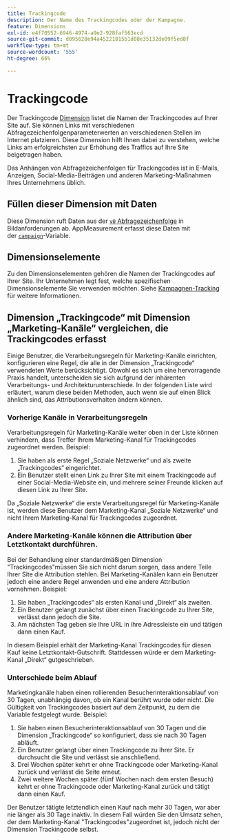 ```yaml
---
title: Trackingcode
description: Der Name des Trackingcodes oder der Kampagne.
feature: Dimensions
exl-id: e4f70552-6946-4974-a9e2-928faf563ecd
source-git-commit: d095628e94a45221815b1d08e35132de09f5ed8f
workflow-type: tm+mt
source-wordcount: '555'
ht-degree: 66%

---
```


# Trackingcode

Der Trackingcode [Dimension](overview.md) listet die Namen der Trackingcodes auf Ihrer Site auf. Sie können Links mit verschiedenen Abfragezeichenfolgenparameterwerten an verschiedenen Stellen im Internet platzieren. Diese Dimension hilft Ihnen dabei zu verstehen, welche Links am erfolgreichsten zur Erhöhung des Traffics auf Ihre Site beigetragen haben.

Das Anhängen von Abfragezeichenfolgen für Trackingcodes ist in E-Mails, Anzeigen, Social-Media-Beiträgen und anderen Marketing-Maßnahmen Ihres Unternehmens üblich.

## Füllen dieser Dimension mit Daten

Diese Dimension ruft Daten aus der [`v0` Abfragezeichenfolge](/help/implement/validate/query-parameters.md) in Bildanforderungen ab. AppMeasurement erfasst diese Daten mit der [`campaign`](/help/implement/vars/page-vars/campaign.md)-Variable.

## Dimensionselemente

Zu den Dimensionselementen gehören die Namen der Trackingcodes auf Ihrer Site. Ihr Unternehmen legt fest, welche spezifischen Dimensionselemente Sie verwenden möchten. Siehe [Kampagnen-Tracking](/help/implement/use-cases/campaign-tracking.md) für weitere Informationen.

## Dimension „Trackingcode“ mit Dimension „Marketing-Kanäle“ vergleichen, die Trackingcodes erfasst

Einige Benutzer, die Verarbeitungsregeln für Marketing-Kanäle einrichten, konfigurieren eine Regel, die alle in der Dimension „Trackingcode“ verwendeten Werte berücksichtigt. Obwohl es sich um eine hervorragende Praxis handelt, unterscheiden sie sich aufgrund der inhärenten Verarbeitungs- und Architekturunterschiede. In der folgenden Liste wird erläutert, warum diese beiden Methoden, auch wenn sie auf einen Blick ähnlich sind, das Attributionsverhalten ändern können.

### Vorherige Kanäle in Verarbeitungsregeln

Verarbeitungsregeln für Marketing-Kanäle weiter oben in der Liste können verhindern, dass Treffer Ihrem Marketing-Kanal für Trackingcodes zugeordnet werden. Beispiel:

1. Sie haben als erste Regel „Soziale Netzwerke“ und als zweite „Trackingcodes“ eingerichtet.
2. Ein Benutzer stellt einen Link zu Ihrer Site mit einem Trackingcode auf einer Social-Media-Website ein, und mehrere seiner Freunde klicken auf diesen Link zu Ihrer Site.

Da „Soziale Netzwerke“ die erste Verarbeitungsregel für Marketing-Kanäle ist, werden diese Benutzer dem Marketing-Kanal „Soziale Netzwerke“ und nicht Ihrem Marketing-Kanal für Trackingcodes zugeordnet.

### Andere Marketing-Kanäle können die Attribution über Letztkontakt durchführen.

Bei der Behandlung einer standardmäßigen Dimension &quot;Trackingcodes&quot;müssen Sie sich nicht darum sorgen, dass andere Teile Ihrer Site die Attribution stehlen. Bei Marketing-Kanälen kann ein Benutzer jedoch eine andere Regel anwenden und eine andere Attribution vornehmen. Beispiel:

1. Sie haben „Trackingcodes“ als ersten Kanal und „Direkt“ als zweiten.
2. Ein Benutzer gelangt zunächst über einen Trackingcode zu Ihrer Site, verlässt dann jedoch die Site.
3. Am nächsten Tag geben sie Ihre URL in ihre Adressleiste ein und tätigen dann einen Kauf.

In diesem Beispiel erhält der Marketing-Kanal Trackingcodes für diesen Kauf keine Letztkontakt-Gutschrift. Stattdessen würde er dem Marketing-Kanal „Direkt“ gutgeschrieben.


### Unterschiede beim Ablauf

Marketingkanäle haben einen rollierenden Besucherinteraktionsablauf von 30 Tagen, unabhängig davon, ob ein Kanal berührt wurde oder nicht. Die Gültigkeit von Trackingcodes basiert auf dem Zeitpunkt, zu dem die Variable festgelegt wurde. Beispiel:

1. Sie haben einen Besucherinteraktionsablauf von 30 Tagen und die Dimension „Trackingcode“ so konfiguriert, dass sie nach 30 Tagen abläuft.
2. Ein Benutzer gelangt über einen Trackingcode zu Ihrer Site. Er durchsucht die Site und verlässt sie anschließend.
3. Drei Wochen später kehrt er ohne Trackingcode oder Marketing-Kanal zurück und verlässt die Seite erneut.
4. Zwei weitere Wochen später (fünf Wochen nach dem ersten Besuch) kehrt er ohne Trackingcode oder Marketing-Kanal zurück und tätigt dann einen Kauf.

Der Benutzer tätigte letztendlich einen Kauf nach mehr 30 Tagen, war aber nie länger als 30 Tage inaktiv. In diesem Fall würden Sie den Umsatz sehen, der dem Marketing-Kanal &quot;Trackingcodes&quot;zugeordnet ist, jedoch nicht der Dimension Trackingcode selbst.



